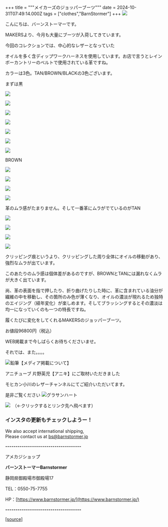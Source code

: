 +++
title = """メイカーズのジョッパーブーツ"""
date = 2024-10-31T07:49:14.000Z
tags = ["clothes","BarnStormer"]
+++
[![](https://stat.ameba.jp/user_images/20231023/16/barnstormer-go/b2/03/p/o0420015015354743273.png)](https://ameblo.jp/barnstormer-go/entry-12825670498.html)

こんにちは、バーンストーマーです。

MAKERSより、今月も大量にブーツが入荷してきています。

今回のコレクションでは、中心的なレザーとなっていた

オイルを多く含ディップワークハーネスを使用しています。お店で言うとレインボーカントリーのベルトで使用されている革ですね。

カラーは3色。TAN/BROWN/BLACKの3色ございます。

まずは黒

[![](https://stat.ameba.jp/user_images/20241031/15/barnstormer-go/0f/15/j/o0466070015504370977.jpg)](https://stat.ameba.jp/user_images/20241031/15/barnstormer-go/0f/15/j/o0466070015504370977.jpg)

[![](https://stat.ameba.jp/user_images/20241031/15/barnstormer-go/f1/be/j/o0466070015504370980.jpg)](https://stat.ameba.jp/user_images/20241031/15/barnstormer-go/f1/be/j/o0466070015504370980.jpg)

[![](https://stat.ameba.jp/user_images/20241031/15/barnstormer-go/7e/3c/j/o0466070015504370983.jpg)](https://stat.ameba.jp/user_images/20241031/15/barnstormer-go/7e/3c/j/o0466070015504370983.jpg)

[![](https://stat.ameba.jp/user_images/20241031/15/barnstormer-go/c9/ea/j/o0466070015504370986.jpg)](https://stat.ameba.jp/user_images/20241031/15/barnstormer-go/c9/ea/j/o0466070015504370986.jpg)

[![](https://stat.ameba.jp/user_images/20241031/15/barnstormer-go/5c/7a/j/o0466070015504370989.jpg)](https://stat.ameba.jp/user_images/20241031/15/barnstormer-go/5c/7a/j/o0466070015504370989.jpg)

[![](https://stat.ameba.jp/user_images/20241031/15/barnstormer-go/1a/e6/j/o0466070015504370992.jpg)](https://stat.ameba.jp/user_images/20241031/15/barnstormer-go/1a/e6/j/o0466070015504370992.jpg)

[![](https://stat.ameba.jp/user_images/20241031/15/barnstormer-go/5c/e8/j/o0466070015504370995.jpg)](https://stat.ameba.jp/user_images/20241031/15/barnstormer-go/5c/e8/j/o0466070015504370995.jpg)

BROWN

[![](https://stat.ameba.jp/user_images/20241031/15/barnstormer-go/2e/b1/j/o0466070015504370967.jpg)](https://stat.ameba.jp/user_images/20241031/15/barnstormer-go/2e/b1/j/o0466070015504370967.jpg)

[![](https://stat.ameba.jp/user_images/20241031/15/barnstormer-go/6f/ea/j/o0466070015504370970.jpg)](https://stat.ameba.jp/user_images/20241031/15/barnstormer-go/6f/ea/j/o0466070015504370970.jpg)

[![](https://stat.ameba.jp/user_images/20241031/15/barnstormer-go/3a/dd/j/o0466070015504370973.jpg)](https://stat.ameba.jp/user_images/20241031/15/barnstormer-go/3a/dd/j/o0466070015504370973.jpg)

[![](https://stat.ameba.jp/user_images/20241031/15/barnstormer-go/6e/fc/j/o0466070015504370976.jpg)](https://stat.ameba.jp/user_images/20241031/15/barnstormer-go/6e/fc/j/o0466070015504370976.jpg)

革のムラ感がたまりません。そして一番革にムラがでているのがTAN

[![](https://stat.ameba.jp/user_images/20241031/15/barnstormer-go/f1/82/j/o0466070015504370959.jpg)](https://stat.ameba.jp/user_images/20241031/15/barnstormer-go/f1/82/j/o0466070015504370959.jpg)

[![](https://stat.ameba.jp/user_images/20241031/15/barnstormer-go/85/51/j/o0466070015504370961.jpg)](https://stat.ameba.jp/user_images/20241031/15/barnstormer-go/85/51/j/o0466070015504370961.jpg)

[![](https://stat.ameba.jp/user_images/20241031/15/barnstormer-go/9d/84/j/o0466070015504370963.jpg)](https://stat.ameba.jp/user_images/20241031/15/barnstormer-go/9d/84/j/o0466070015504370963.jpg)

[![](https://stat.ameba.jp/user_images/20241031/15/barnstormer-go/7e/33/j/o0466070015504370966.jpg)](https://stat.ameba.jp/user_images/20241031/15/barnstormer-go/7e/33/j/o0466070015504370966.jpg)

クリッピング痕というより、クリッピングした周り全体にオイルの移動があり、強烈なムラが出ています。

このあたりのムラ感は個体差があるのですが、BROWNとTANには漏れなくムラが大きく出ています。

尚、革の表面を指で押したり、折り曲げたりした時に、革に含まれている油分が繊維の中を移動し、その箇所のみ色が薄くなり、オイルの濃淡が現れるため独特のエイジング（経年変化）が楽しめます。そしてブラッシングするとその濃淡は均一になっていくのも一つの特長ですね。

履くたびに変化をしてくれるMAKERSのジョッパーブーツ。

お値段96800円（税込）

WEB掲載まで今しばらくお待ちくださいませ。

それでは、また。。。。

![鉛筆](https://stat100.ameba.jp/blog/ucs/img/char/char3/519.png)【メディア掲載について】

アニチューブ 片野英児【アニキ】にご取材いただきました

モヒカン小川のレザーチャンネルにてご紹介いただいてます。

是非ご覧ください ![グラサンハート](https://stat100.ameba.jp/blog/ucs/img/char/char3/148.png)

[![](https://stat.ameba.jp/user_images/20230412/16/barnstormer-go/6a/23/p/o0108010815269242493.png)](https://www.instagram.com/barnstormer_daily/)　（←クリックするとリンク先へ飛べます）

### インスタの更新もチェックしようー！

We also accept international shipping,  
Please contact us at bs@barnstormer.jp

**\-------------------------------------**

アメカジショップ

**バーンストーマーBarnstormer**

静岡県御殿場市御殿場17

TEL：0550-75-7755

HP：[https://www.barnstormer.jp/](https://www.barnstormer.jp/)

**\-------------------------------------**

[[source]](https://ameblo.jp/barnstormer-go/entry-12872332582.html)
